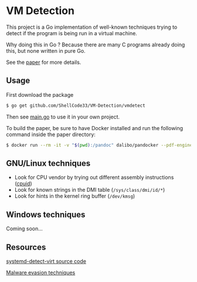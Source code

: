 # VM Detection

This project is a Go implementation of well-known techniques trying to detect if the program is being run in a virtual machine.

Why doing this in Go ? Because there are many C programs already doing this, but none written in pure Go.

See the [paper](https://github.com/ShellCode33/VM-Detection/blob/master/paper/paper.pdf) for more details.

## Usage

First download the package
```bash
$ go get github.com/ShellCode33/VM-Detection/vmdetect
```

Then see [main.go](https://github.com/ShellCode33/VM-Detection/blob/master/main.go) to use it in your own project.

To build the paper, be sure to have Docker installed and run the following command inside the paper directory:

```bash
$ docker run --rm -it -v "$(pwd):/pandoc" dalibo/pandocker --pdf-engine=xelatex --template=eisvogel --listings --highlight-style espresso *.md -o paper.pdf
```

## GNU/Linux techniques

- Look for CPU vendor by trying out different assembly instructions ([cpuid](https://github.com/klauspost/cpuid/))
- Look for known strings in the DMI table (`/sys/class/dmi/id/*`)
- Look for hints in the kernel ring buffer (`/dev/kmsg`)

## Windows techniques

Coming soon...

## Resources

[systemd-detect-virt source code](https://github.com/systemd/systemd/blob/master/src/basic/virt.c)

[Malware evasion techniques](https://www.deepinstinct.com/2019/10/29/malware-evasion-techniques-part-2-anti-vm-blog/)
